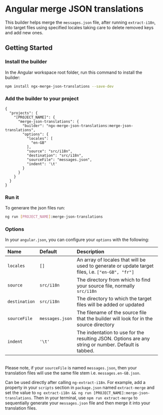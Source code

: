 # Angular merge JSON translations

This builder helps merge the `messages.json` file, after running `extract-i18n`, into target files using specified locales taking care to delete removed keys and add new ones.

## Getting Started

### Install the builder

In the Angular workspace root folder, run this command to install the builder:

```bash
npm install ngx-merge-json-translations --save-dev
```

### Add the builder to your project

```
{
  "projects": {
    "[PROJECT_NAME]": {
      "merge-json-translations": {
        "builder": "ngx-merge-json-translations:merge-json-translations",
        "options": {
          "locales": [
            "en-GB"
          ],
          "source": "src/i18n",
          "destination": "src/i18n",
          "sourceFile": "messages.json",
          "indent": '\t'
        }
      }
    }
  }
}
```

### Run it

To generare the json files run:

```bash
ng run [PROJECT_NAME]:merge-json-translations
```

### Options

In your `angular.json`, you can configure your `options` with the following:

| Name | Default | Description |
| :- | :- | :- |
| `locales` | `[]` | An array of locales that will be used to generate or update target files, i.e. `["en-GB", "fr"]` |
| `source` | `src/i18n` | The directory from which to find your source file, normally `src/i18n` |
| `destination` | `src/i18n` | The directory to which the target files will be added or updated |
| `sourceFile` | `messages.json` | The filename of the source file that the builder will look for in the source directory |
| `indent` | `'\t'` | The indentation to use for the resulting JSON. Options are any string or number.  Default is tabbed. |

\
Please note, if your `sourceFile` is named `messages.json`, then your translation files will use the same file stem i.e. `messages.en-GB.json`.

Can be used directly after calling `ng-extract-i18n`. For example, add a property in your `scripts` section in `package.json` named `extract-merge` and set the value to `ng extract-i18n && ng run [PROJECT_NAME]:merge-json-translations`.  Then in your terminal, use `npm run extract-merge` to sequentially generate your `messages.json` file and then merge it into your translation files.
